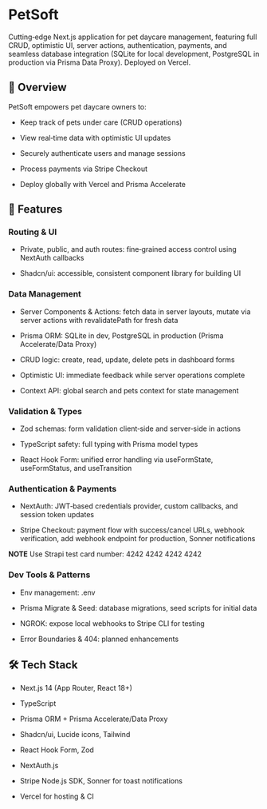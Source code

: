 # PetSoft

Cutting‐edge Next.js application for pet daycare management, featuring full CRUD, optimistic UI, server actions, authentication, payments, and seamless database integration (SQLite for local development, PostgreSQL in production via Prisma Data Proxy). Deployed on Vercel.

## 📖 Overview

PetSoft empowers pet daycare owners to:

- Keep track of pets under care (CRUD operations)

- View real‐time data with optimistic UI updates

- Securely authenticate users and manage sessions

- Process payments via Stripe Checkout

- Deploy globally with Vercel and Prisma Accelerate

## 🚀 Features

### Routing & UI

- Private, public, and auth routes: fine‐grained access control using NextAuth callbacks

- Shadcn/ui: accessible, consistent component library for building UI

### Data Management

- Server Components & Actions: fetch data in server layouts, mutate via server actions with revalidatePath for fresh data

- Prisma ORM: SQLite in dev, PostgreSQL in production (Prisma Accelerate/Data Proxy)

- CRUD logic: create, read, update, delete pets in dashboard forms

- Optimistic UI: immediate feedback while server operations complete

- Context API: global search and pets context for state management

### Validation & Types

- Zod schemas: form validation client‐side and server‐side in actions

- TypeScript safety: full typing with Prisma model types

- React Hook Form: unified error handling via useFormState, useFormStatus, and useTransition

### Authentication & Payments

- NextAuth: JWT‐based credentials provider, custom callbacks, and session token updates

- Stripe Checkout: payment flow with success/cancel URLs, webhook verification, add webhook endpoint for production, Sonner notifications

**NOTE**
Use Strapi test card number: 4242 4242 4242 4242

### Dev Tools & Patterns

- Env management: .env

- Prisma Migrate & Seed: database migrations, seed scripts for initial data

- NGROK: expose local webhooks to Stripe CLI for testing

- Error Boundaries & 404: planned enhancements

## 🛠️ Tech Stack

- Next.js 14 (App Router, React 18+)

- TypeScript

- Prisma ORM + Prisma Accelerate/Data Proxy

- Shadcn/ui, Lucide icons, Tailwind

- React Hook Form, Zod

- NextAuth.js

- Stripe Node.js SDK, Sonner for toast notifications

- Vercel for hosting & CI
